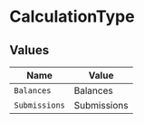 # CalculationType


## Values

| Name          | Value         |
| ------------- | ------------- |
| `Balances`    | Balances      |
| `Submissions` | Submissions   |